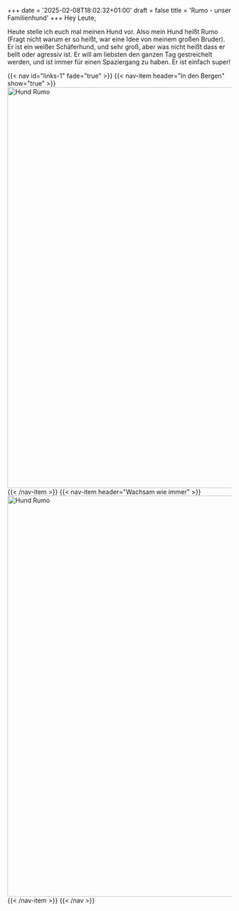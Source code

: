 +++
date = '2025-02-08T18:02:32+01:00'
draft = false
title = 'Rumo - unser Familienhund'
+++
Hey Leute,

Heute stelle ich euch mal meinen Hund vor.
Also mein Hund heißt Rumo (Fragt nicht warum er so heißt,
war eine Idee von meinem großen Bruder).
Er ist ein weißer Schäferhund, und sehr groß,
aber was nicht heißt dass er bellt oder agressiv ist.
Er will am liebsten den ganzen Tag gestreichelt werden,
und ist immer für einen Spaziergang zu haben.
Er ist einfach super!

{{< nav id="links-1" fade="true" >}}
  {{< nav-item header="In den Bergen" show="true" >}}
<img alt="Hund Rumo" src="/img/pets/rumo-1.jpeg" title="Hund Rumo" width="900" />
  {{< /nav-item >}}
  {{< nav-item header="Wachsam wie immer" >}}
<img alt="Hund Rumo" src="/img/pets/rumo-2.jpeg" title="Hund Rumo" width="900" />
  {{< /nav-item >}}
{{< /nav >}}
